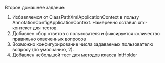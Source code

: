 Второе домашнее задание:
1. Избавляемся от ClassPathXmlApplicationContext в пользу AnnotationConfigApplicationContext. Намеренно оставил xml-контекст для тестов.
2. Добавлен сбор ответов с пользователя и фиксируется количество правильно отвеченных вопросов
3. Возможно конфигурирование числа задаваемых пользователю вопросу (по умолчанию, 2).
4. Добавлен небольшой тест для методов класса IntHolder